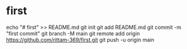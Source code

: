 # first
echo "# first" >> README.md
git init
git add README.md
git commit -m "first commit"
git branch -M main
git remote add origin https://github.com/rittam-369/first.git
git push -u origin main
